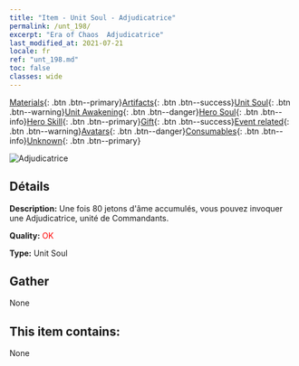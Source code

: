 ```yaml
---
title: "Item - Unit Soul - Adjudicatrice"
permalink: /unt_198/
excerpt: "Era of Chaos  Adjudicatrice"
last_modified_at: 2021-07-21
locale: fr
ref: "unt_198.md"
toc: false
classes: wide
---
```

 [Materials](/ItemsFR/){: .btn .btn--primary}[Artifacts](/ItemsFR/Artifacts/){: .btn .btn--success}[Unit Soul](/ItemsFR/UnitSoul/){: .btn .btn--warning}[Unit Awakening](/ItemsFR/UnitAwakening/){: .btn .btn--danger}[Hero Soul](/ItemsFR/HeroSoul/){: .btn .btn--info}[Hero Skill](/ItemsFR/HeroSkill/){: .btn .btn--primary}[Gift](/ItemsFR/Gift/){: .btn .btn--success}[Event related](/ItemsFR/Events/){: .btn .btn--warning}[Avatars](/ItemsFR/Avatars/){: .btn .btn--danger}[Consumables](/ItemsFR/Consumables/){: .btn .btn--info}[Unknown](/ItemsFR/Unknown/){: .btn .btn--primary}

 ![Adjudicatrice](/images/u/ti_shenpanguan.jpg)

## Détails
 **Description:** Une fois 80 jetons d'âme accumulés, vous pouvez invoquer une Adjudicatrice, unité de Commandants.

 **Quality:** <span style="color: #FF0000">OK</span>

 **Type:** Unit Soul

## Gather

  None

## This item contains:

  None

